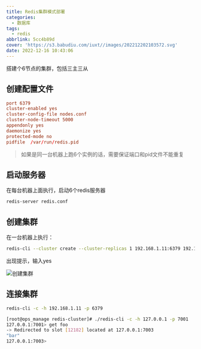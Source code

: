 ```yaml
---
title: Redis集群模式部署
categories:
  - 数据库
tags:
  - redis
abbrlink: 5cc4b89d
cover: 'https://s3.babudiu.com/iuxt//images/202212202103572.svg'
date: 2022-12-16 10:43:06
---
```


搭建个6节点的集群，包括三主三从

## 创建配置文件

```conf
port 6379
cluster-enabled yes
cluster-config-file nodes.conf
cluster-node-timeout 5000
appendonly yes
daemonize yes
protected-mode no
pidfile  /var/run/redis.pid
```

> 如果是同一台机器上跑6个实例的话，需要保证端口和pid文件不能重复

## 启动服务器

在每台机器上面执行，启动6个redis服务器

```bash
redis-server redis.conf
```

## 创建集群

在一台机器上执行：

```bash
redis-cli --cluster create --cluster-replicas 1 192.168.1.11:6379 192.168.1.12:6379 192.168.1.13:6379 192.168.1.14:6379 192.168.1.15:6379 192.168.1.16:6379
```

出现提示，输入yes

![创建集群](https://s3.babudiu.com/iuxt//images/202212161407297.png)

## 连接集群

```bash
redis-cli -c -h 192.168.1.11 -p 6379
```

```bash
[root@ops_manage redis-cluster]# ./redis-cli -c -h 127.0.0.1 -p 7001
127.0.0.1:7001> get foo
-> Redirected to slot [12182] located at 127.0.0.1:7003
"bar"
127.0.0.1:7003>
```
